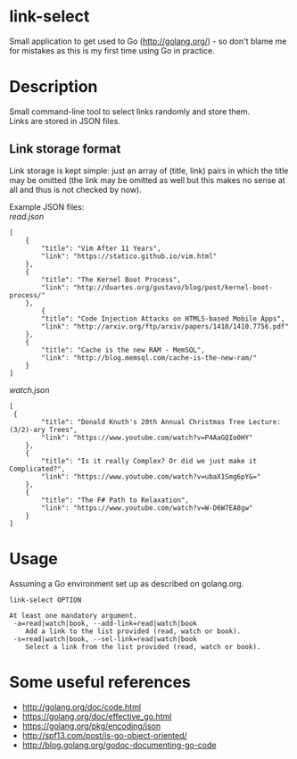 # link-select
Small application to get used to Go (http://golang.org/) - so don't blame me for mistakes as this is my first time using Go in practice.

# Description
Small command-line tool to select links randomly and store them.  
Links are stored in JSON files.  

## Link storage format
Link storage is kept simple: just an array of (title, link) pairs in which the title may be omitted (the link may be omitted as well but this makes no sense at all and thus is not checked by now).  

Example JSON files:  
*read.json*
```
[
	{
		"title": "Vim After 11 Years",
		"link": "https://statico.github.io/vim.html"
	},
	{
		"title": "The Kernel Boot Process",
		"link": "http://duartes.org/gustavo/blog/post/kernel-boot-process/"
	},
		{
		"title": "Code Injection Attacks on HTML5-based Mobile Apps",
		"link": "http://arxiv.org/ftp/arxiv/papers/1410/1410.7756.pdf"
	},
	{
		"title": "Cache is the new RAM - MemSQL",
		"link": "http://blog.memsql.com/cache-is-the-new-ram/"
	}
]
```
*watch.json*
```
[
 {
		"title": "Donald Knuth's 20th Annual Christmas Tree Lecture: (3/2)-ary Trees",
		"link": "https://www.youtube.com/watch?v=P4AaGQIo0HY"
	},
	{
		"title": "Is it really Complex? Or did we just make it Complicated?",
		"link": "https://www.youtube.com/watch?v=ubaX1Smg6pY&="
	},
	{
		"title": "The F# Path to Relaxation",
		"link": "https://www.youtube.com/watch?v=W-D6W7EA8gw"
	}
]
```

# Usage
Assuming a Go environment set up as described on golang.org.  
```
link-select OPTION

At least one mandatory argument.
 -a=read|watch|book, --add-link=read|watch|book
    Add a link to the list provided (read, watch or book).
 -s=read|watch|book, --sel-link=read|watch|book
    Select a link from the list provided (read, watch or book).
```


# Some useful references
* http://golang.org/doc/code.html
* https://golang.org/doc/effective_go.html
* https://golang.org/pkg/encoding/json
* http://spf13.com/post/is-go-object-oriented/
* http://blog.golang.org/godoc-documenting-go-code
